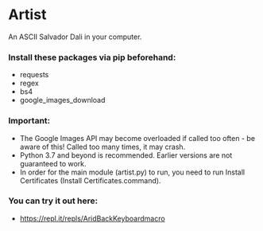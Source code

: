 # Artist
An ASCII Salvador Dali in your computer.

### Install these packages via pip beforehand:
- requests
- regex
- bs4
- google_images_download

### Important:

- The Google Images API may become overloaded if called too often - be aware of this! Called too many times, it may crash.
- Python 3.7 and beyond is recommended. Earlier versions are not guaranteed to work.
- In order for the main module (artist.py) to run, you need to run Install Certificates (Install Certificates.command).

### You can try it out here:
- https://repl.it/repls/AridBackKeyboardmacro
